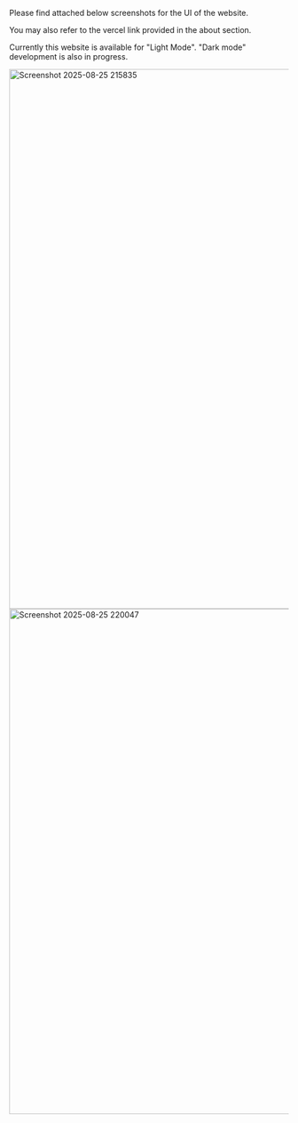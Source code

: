 Please find attached below screenshots for the UI of the website.

You may also refer to the vercel link provided in the about section. 

Currently this website is available for "Light Mode". "Dark mode" development is also in progress.

<img width="1896" height="972" alt="Screenshot 2025-08-25 215835" src="https://github.com/user-attachments/assets/2de131b6-e12d-4f9f-b0b5-f3dda70d0a72" />

<img width="1901" height="910" alt="Screenshot 2025-08-25 220047" src="https://github.com/user-attachments/assets/a58d6b98-e76e-4f7c-891d-f5166fd6fc31" />
